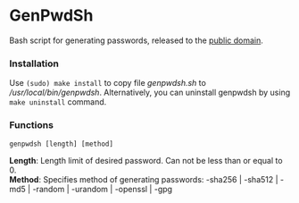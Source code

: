 # GenPwdSh

Bash script for generating passwords, released to the [public domain](LICENSE).

### Installation
Use ```(sudo) make install``` to copy file *genpwdsh.sh* to */usr/local/bin/genpwdsh*. Alternatively, you can uninstall genpwdsh by using ```make uninstall``` command.

### Functions
```genpwdsh [length] [method]```

**Length**: Length limit of desired password. Can not be less than or equal to 0.</br>
**Method**: Specifies method of generating passwords: -sha256 | -sha512 | -md5 | -random | -urandom | -openssl | -gpg
